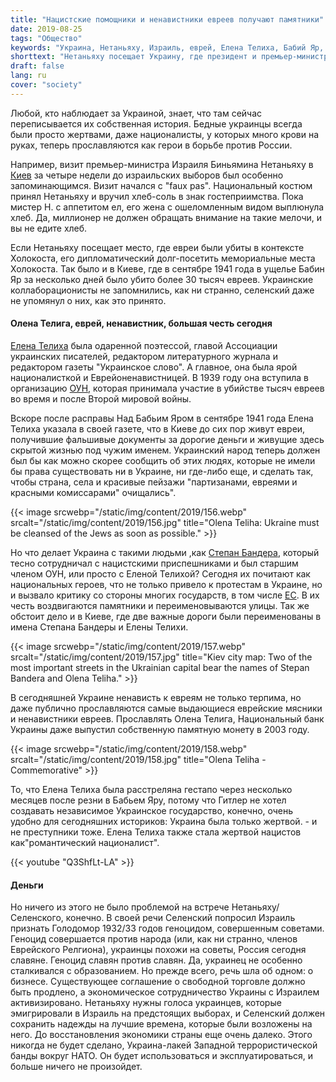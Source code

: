 ```yaml
---
title: "Нацистские помощники и ненавистники евреев получают памятники"
date: 2019-08-25
tags: "Общество"
keywords: "Украина, Нетаньяху, Израиль, еврей, Елена Телиха, Бабий Яр, Степан Бандера, националист, нацист, Холокост"
shorttext: "Нетаньяху посещает Украину, где президент и премьер-министр являются евреями. Они приписывают Холокост только другим."
draft: false
lang: ru
cover: "society"
---
```


Любой, кто наблюдает за Украиной, знает, что там сейчас переписывается их собственная история. Бедные украинцы всегда были просто жертвами, даже националисты, у которых много крови на руках, теперь прославляются как герои в борьбе против России. 

Например, визит премьер-министра Израиля Биньямина Нетаньяху в [Киев](https://www.ynetnews.com/articles/0,7340,L-5571794,00.html "Ukrainains irate as Sara Netanyahu throws bread on floor during Kiev welcome") за четыре недели до израильских выборов был особенно запоминающимся. Визит начался с "faux pas". Национальный костюм принял Нетаньяху и вручил хлеб-соль в знак гостеприимства. Пока мистер Н. с аппетитом ел, его жена с ошеломленным видом выплюнула хлеб. Да, миллионер не должен обращать внимание на такие мелочи, и вы не едите хлеб. 

Если Нетаньяху посещает место, где евреи были убиты в контексте Холокоста, его дипломатический долг-посетить мемориальные места Холокоста. Так было и в Киеве, где в сентябре 1941 года в ущелье Бабин Яр за несколько дней было убито более 30 тысяч евреев. Украинские коллаборационисты не запомнились, как ни странно, селенский даже не упомянул о них, как это принято. 

#### Олена Телига, еврей, ненавистник, большая честь сегодня

[Елена Телиха](https://www.thejc.com/news/news-features/ukraine-s-leader-in-the-%EF%AC%81ght-against-jew-hate-bends-holocaust-history-1.434037 "Ukraine’s leader in the ﬁght against Jew-hate bends Holocaust history") была одаренной поэтессой, главой Ассоциации украинских писателей, редактором литературного журнала и редактором газеты "Украинское слово". А главное, она была ярой националисткой и Еврейоненавистницей. В 1939 году она вступила в организацию [ОУН](http://www.encyclopediaofukraine.com/display.asp?AddButton=pages\O\R\OrganizationofUkrainianNationalists.htm "Organization of Ukrainian Nationalists"), которая принимала участие в убийстве тысяч евреев во время и после Второй мировой войны.

Вскоре после расправы Над Бабьим Яром в сентябре 1941 года Елена Телиха указала в своей газете, что в Киеве до сих пор живут евреи, получившие фальшивые документы за дорогие деньги и живущие здесь скрытой жизнью под чужим именем. Украинский народ теперь должен был бы как можно скорее сообщить об этих людях, которые не имели бы права существовать ни в Украине, ни где-либо еще, и сделать так, чтобы страна, села и красивые пейзажи "партизанами, евреями и красными комиссарами" очищались".

{{< image srcwebp="/static/img/content/2019/156.webp" srcalt="/static/img/content/2019/156.jpg" title="Olena Teliha: Ukraine must be cleansed of the Jews as soon as possible." >}}

Но что делает Украина с такими людьми ,как [Степан Бандера](https://ru.wikipedia.org/wiki/%D0%91%D0%B0%D0%BD%D0%B4%D0%B5%D1%80%D0%B0,_%D0%A1%D1%82%D0%B5%D0%BF%D0%B0%D0%BD_%D0%90%D0%BD%D0%B4%D1%80%D0%B5%D0%B5%D0%B2%D0%B8%D1%87 "Бандера, Степан Андреевич"), который тесно сотрудничал с нацистскими приспешниками и был старшим членом ОУН, или просто с Еленой Телихой? Сегодня их почитают как национальных героев, что не только привело к протестам в Украине, но и вызвало критику со стороны многих государств, в том числе [ЕС](http://www.europarl.europa.eu/sides/getDoc.do?pubRef=-//EP//TEXT+MOTION+P7-RC-2010-0116+0+DOC+XML+V0//EN "JOINT MOTION FOR A RESOLUTION"). В их честь воздвигаются памятники и переименовываются улицы. Так же обстоит дело и в Киеве, где две важные дороги были переименованы в имена Степана Бандеры и Елены Телихи.

{{< image srcwebp="/static/img/content/2019/157.webp" srcalt="/static/img/content/2019/157.jpg" title="Kiev city map: Two of the most important streets in the Ukrainian capital bear the names of Stepan Bandera and Olena Teliha." >}}

В сегодняшней Украине ненависть к евреям не только терпима, но даже публично прославляются самые выдающиеся еврейские мясники и ненавистники евреев. Прославлять Олена Телига, Национальный банк Украины даже выпустил собственную памятную монету в 2003 году.

{{< image srcwebp="/static/img/content/2019/158.webp" srcalt="/static/img/content/2019/158.jpg" title="Olena Teliha - Commemorative" >}}

То, что Елена Телиха была расстреляна гестапо через несколько месяцев после резни в Бабьем Яру, потому что Гитлер не хотел создавать независимое Украинское государство, конечно, очень удобно для сегодняшних историков: Украина была только жертвой. - и не преступники тоже. Елена Телиха также стала жертвой нацистов как"романтический националист".

{{< youtube "Q3ShfLt-LA" >}}

#### Деньги

Но ничего из этого не было проблемой на встрече Нетаньяху/Селенского, конечно. В своей речи Селенский попросил Израиль признать Голодомор 1932/33 годов геноцидом, совершенным советами. Геноцид совершается против народа (или, как ни странно, членов Еврейского Релгиона), украинцы похожи на советы, Россия сегодня славяне. Геноцид славян против славян. Да, украинец не особенно сталкивался с образованием. Но прежде всего, речь шла об одном: о бизнесе. Существующее соглашение о свободной торговле должно быть продлено, а экономическое сотрудничество Украины с Израилем активизировано. Нетаньяху нужны голоса украинцев, которые эмигрировали в Израиль на предстоящих выборах, и Селенский должен сохранить надежды на лучшие времена, которые были возложены на него. До восстановления экономики страны еще очень далеко. Этого никогда не будет сделано, Украина-лакей Западной террористической банды вокруг НАТО. Он будет использоваться и эксплуатироваться, и больше ничего не произойдет.

